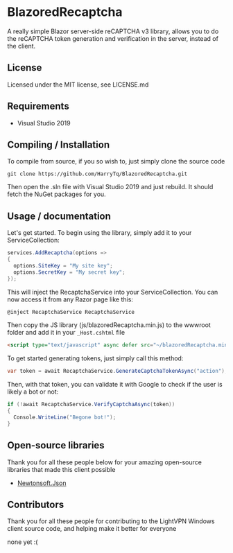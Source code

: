 # BlazoredRecaptcha
A really simple Blazor server-side reCAPTCHA v3 library, allows you to do the reCAPTCHA token generation and verification in the server, instead of the client.

## License
Licensed under the MIT license, see LICENSE.md

## Requirements
- Visual Studio 2019

## Compiling / Installation
To compile from source, if you so wish to, just simply clone the source code

```
git clone https://github.com/HarryTq/BlazoredRecaptcha.git
```

Then open the .sln file with Visual Studio 2019 and just rebuild. It should fetch the NuGet packages for you.

## Usage / documentation
Let's get started. To begin using the library, simply add it to your ServiceCollection:

```C#
services.AddRecaptcha(options => 
{
  options.SiteKey = "My site key";
  options.SecretKey = "My secret key";
});
```

This will inject the RecaptchaService into your ServiceCollection. You can now access it from any Razor page like this:

```C#
@inject RecaptchaService RecaptchaService
```

Then copy the JS library (js/blazoredRecaptcha.min.js) to the wwwroot folder and add it in your `_Host.cshtml` file

```html
<script type="text/javascript" async defer src="~/blazoredRecaptcha.min.js"></script>
```

To get started generating tokens, just simply call this method:

```C#
var token = await RecaptchaService.GenerateCaptchaTokenAsync("action");
```

Then, with that token, you can validate it with Google to check if the user is likely a bot or not:

```C#
if (!await RecaptchaService.VerifyCaptchaAsync(token))
{
  Console.WriteLine("Begone bot!");
}
```

## Open-source libraries
Thank you for all these people below for your amazing open-source libraries that made this client possible

- [Newtonsoft.Json](https://github.com/JamesNK/Newtonsoft.Json)

## Contributors
Thank you for all these people for contributing to the LightVPN Windows client source code, and helping make it better for everyone

none yet :(
